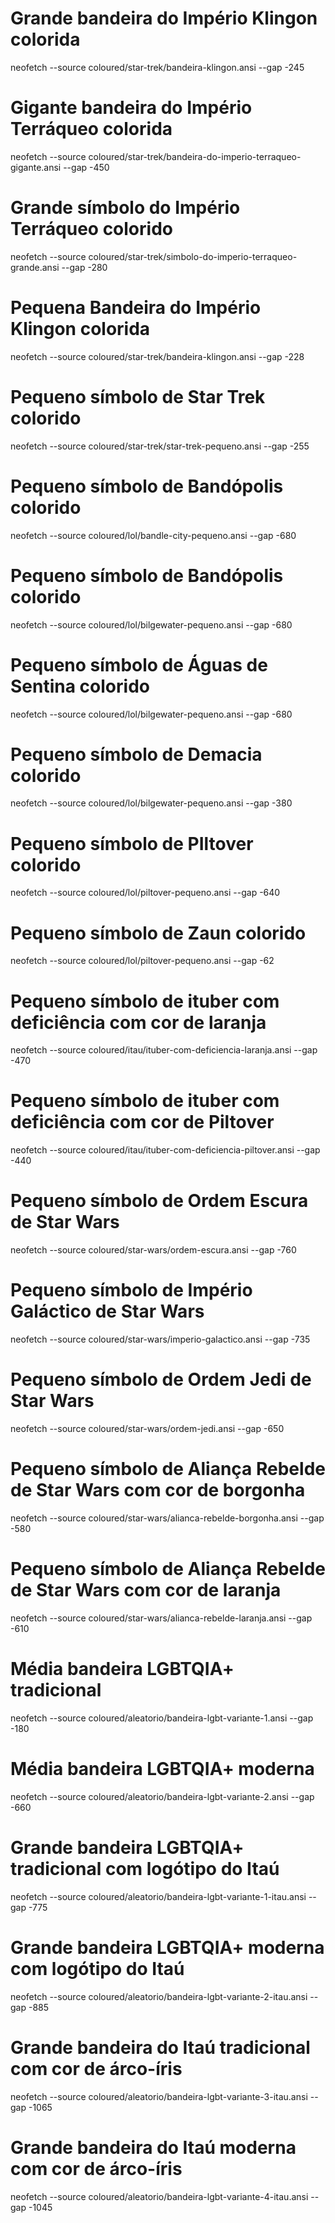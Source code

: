 # Grande bandeira do Império Klingon colorida
neofetch --source coloured/star-trek/bandeira-klingon.ansi --gap -245

# Gigante bandeira do Império Terráqueo colorida
neofetch --source coloured/star-trek/bandeira-do-imperio-terraqueo-gigante.ansi --gap -450

# Grande símbolo do Império Terráqueo colorido
neofetch --source coloured/star-trek/simbolo-do-imperio-terraqueo-grande.ansi --gap -280

# Pequena Bandeira do Império Klingon colorida
neofetch --source coloured/star-trek/bandeira-klingon.ansi --gap -228

# Pequeno símbolo de Star Trek colorido
neofetch --source coloured/star-trek/star-trek-pequeno.ansi --gap -255

# Pequeno símbolo de Bandópolis colorido
neofetch --source coloured/lol/bandle-city-pequeno.ansi --gap -680

# Pequeno símbolo de Bandópolis colorido
neofetch --source coloured/lol/bilgewater-pequeno.ansi --gap -680

# Pequeno símbolo de Águas de Sentina colorido
neofetch --source coloured/lol/bilgewater-pequeno.ansi --gap -680

# Pequeno símbolo de Demacia colorido
neofetch --source coloured/lol/bilgewater-pequeno.ansi --gap -380

# Pequeno símbolo de PIltover colorido
neofetch --source coloured/lol/piltover-pequeno.ansi --gap -640

# Pequeno símbolo de Zaun colorido
neofetch --source coloured/lol/piltover-pequeno.ansi --gap -62

# Pequeno símbolo de ituber com deficiência com cor de laranja
neofetch --source coloured/itau/ituber-com-deficiencia-laranja.ansi --gap -470

# Pequeno símbolo de ituber com deficiência com cor de Piltover
neofetch --source coloured/itau/ituber-com-deficiencia-piltover.ansi --gap -440

# Pequeno símbolo de Ordem Escura de Star Wars
neofetch --source coloured/star-wars/ordem-escura.ansi --gap -760

# Pequeno símbolo de Império Galáctico de Star Wars
neofetch --source coloured/star-wars/imperio-galactico.ansi --gap -735

# Pequeno símbolo de Ordem Jedi de Star Wars
neofetch --source coloured/star-wars/ordem-jedi.ansi --gap -650

# Pequeno símbolo de Aliança Rebelde de Star Wars com cor de borgonha
neofetch --source coloured/star-wars/alianca-rebelde-borgonha.ansi --gap -580

# Pequeno símbolo de Aliança Rebelde de Star Wars com cor de laranja
neofetch --source coloured/star-wars/alianca-rebelde-laranja.ansi --gap -610

# Média bandeira LGBTQIA+ tradicional 
neofetch --source coloured/aleatorio/bandeira-lgbt-variante-1.ansi --gap -180

# Média bandeira LGBTQIA+ moderna 
neofetch --source coloured/aleatorio/bandeira-lgbt-variante-2.ansi --gap -660

# Grande bandeira LGBTQIA+ tradicional com logótipo do Itaú
neofetch --source coloured/aleatorio/bandeira-lgbt-variante-1-itau.ansi --gap -775

# Grande bandeira LGBTQIA+ moderna com logótipo do Itaú
neofetch --source coloured/aleatorio/bandeira-lgbt-variante-2-itau.ansi --gap -885

# Grande bandeira do Itaú tradicional com cor de árco-íris
neofetch --source coloured/aleatorio/bandeira-lgbt-variante-3-itau.ansi --gap -1065

# Grande bandeira do Itaú moderna com cor de árco-íris
neofetch --source coloured/aleatorio/bandeira-lgbt-variante-4-itau.ansi --gap -1045

